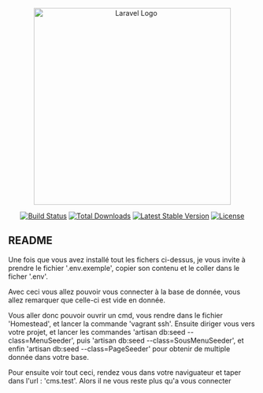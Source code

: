 <p align="center"><a href="https://laravel.com" target="_blank"><img src="https://raw.githubusercontent.com/laravel/art/master/logo-lockup/5%20SVG/2%20CMYK/1%20Full%20Color/laravel-logolockup-cmyk-red.svg" width="400" alt="Laravel Logo"></a></p>

<p align="center">
<a href="https://github.com/laravel/framework/actions"><img src="https://github.com/laravel/framework/workflows/tests/badge.svg" alt="Build Status"></a>
<a href="https://packagist.org/packages/laravel/framework"><img src="https://img.shields.io/packagist/dt/laravel/framework" alt="Total Downloads"></a>
<a href="https://packagist.org/packages/laravel/framework"><img src="https://img.shields.io/packagist/v/laravel/framework" alt="Latest Stable Version"></a>
<a href="https://packagist.org/packages/laravel/framework"><img src="https://img.shields.io/packagist/l/laravel/framework" alt="License"></a>
</p>

## README

Une fois que vous avez installé tout les fichers ci-dessus, je vous invite à prendre le fichier '.env.exemple', copier son contenu
et le coller dans le ficher '.env'.

Avec ceci vous allez pouvoir vous connecter à la base de donnée, vous allez remarquer que celle-ci est vide en donnée.

Vous aller donc pouvoir ouvrir un cmd, vous rendre dans le fichier 'Homestead', et lancer la commande 'vagrant ssh'.
Ensuite diriger vous vers votre projet, et lancer les commandes 'artisan db:seed --class=MenuSeeder', puis 'artisan db:seed --class=SousMenuSeeder',
et enfin 'artisan db:seed --class=PageSeeder' pour obtenir de multiple donnée dans votre base.

Pour ensuite voir tout ceci, rendez vous dans votre naviguateur et taper dans l'url : 'cms.test'.
Alors il ne vous reste plus qu'a vous connecter
